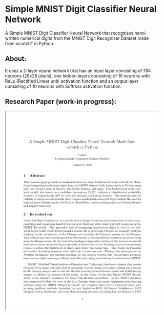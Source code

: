 # Simple MNIST Digit Classifier Neural Network
A Simple MNIST Digit Classifier Neural Network that recognises hand-written numerical digits from the MNIST Digit Recogniser Dataset made from scratch* in Python.

## About:
It uses a 2-layer neural network that has an input layer consisting of 784 neurons (28x28 pixels), one hidden layers consisting of 10 neurons with ReLu (Rectified Linear unit) activation function and an output layer consisting of 10 neurons with Softmax activation function.

## Research Paper (work-in progress):

[![View Paper](Research%20Paper/image.png)](Research%20Paper/SimpleMNISTDigitClassifierNeuralNetworkPaper.pdf)
